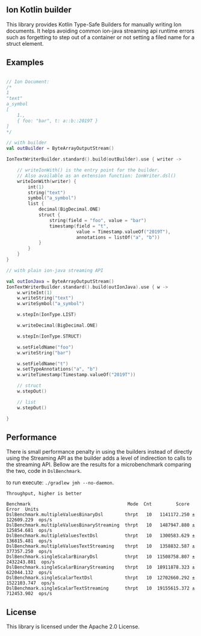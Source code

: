 ## Ion Kotlin builder

This library provides Kotlin Type-Safe Builders for manually writing
Ion documents. It helps avoiding common ion-java streaming api runtime
errors such as forgetting to step out of a container or not setting
a filed name for a struct element.

## Examples

```kotlin

// Ion Document:
/*
1
"text"
a_symbol
[
    1.,
    { foo: "bar", t: a::b::2019T }
]
*/

// with builder
val outBuilder = ByteArrayOutputStream()

IonTextWriterBuilder.standard().build(outBuilder).use { writer ->

    // writeIonWith() is the entry point for the builder.
    // Also available as an extension function: IonWriter.dsl()
    writeIonWith(writer) {
        int(1)
        string("text")
        symbol("a_symbol")
        list {
            decimal(BigDecimal.ONE)
            struct {
                string(field = "foo", value = "bar")
                timestamp(field = "t",
                          value = Timestamp.valueOf("2019T"),
                          annotations = listOf("a", "b"))
            }
        }
    }
}

// with plain ion-java streaming API

val outIonJava = ByteArrayOutputStream()
IonTextWriterBuilder.standard().build(outIonJava).use { w ->
    w.writeInt(1)
    w.writeString("text")
    w.writeSymbol("a_symbol")

    w.stepIn(IonType.LIST)

    w.writeDecimal(BigDecimal.ONE)

    w.stepIn(IonType.STRUCT)

    w.setFieldName("foo")
    w.writeString("bar")

    w.setFieldName("t")
    w.setTypeAnnotations("a", "b")
    w.writeTimestamp(Timestamp.valueOf("2019T"))

    // struct
    w.stepOut()

    // list
    w.stepOut()

}
```

## Performance

There is small performance penalty in using the builders instead of directly
using the Streaming API as the builder adds a level of indirection to calls to
the streaming API. Bellow are the results for a microbenchmark comparing
the two, code in `DslBenchmark`.

to run execute: `./gradlew jmh --no-daemon`.

```
Throughput, higher is better

Benchmark                                    Mode  Cnt         Score         Error  Units
DslBenchmark.multipleValuesBinaryDsl        thrpt   10   1141172.250 ±  122609.229  ops/s
DslBenchmark.multipleValuesBinaryStreaming  thrpt   10   1487947.880 ±  125854.681  ops/s
DslBenchmark.multipleValuesTextDsl          thrpt   10   1300583.629 ±  136815.481  ops/s
DslBenchmark.multipleValuesTextStreaming    thrpt   10   1358832.587 ±  377357.250  ops/s
DslBenchmark.singleScalarBinaryDsl          thrpt   10  11508758.807 ± 2432243.881  ops/s
DslBenchmark.singleScalarBinaryStreaming    thrpt   10  18911878.323 ±  622044.132  ops/s
DslBenchmark.singleScalarTextDsl            thrpt   10  12702660.292 ± 1522103.747  ops/s
DslBenchmark.singleScalarTextStreaming      thrpt   10  19155615.372 ±  712453.902  ops/s
```

## License

This library is licensed under the Apache 2.0 License. 
